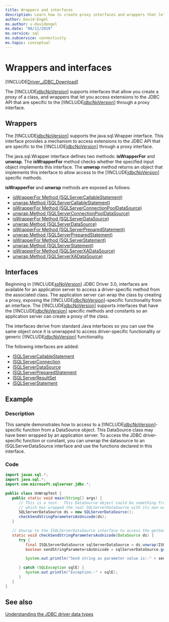```yaml
---
title: Wrappers and interfaces
description: Learn how to create proxy interfaces and wrappers that let you access extensions to the JDBC API.
author: David-Engel
ms.author: v-davidengel
ms.date: "08/12/2019"
ms.service: sql
ms.subservice: connectivity
ms.topic: conceptual
---
```


# Wrappers and interfaces

[!INCLUDE[Driver_JDBC_Download](../../includes/driver_jdbc_download.md)]

The [!INCLUDE[jdbcNoVersion](../../includes/jdbcnoversion_md.md)] supports interfaces that allow you create a proxy of a class, and wrappers that let you access extensions to the JDBC API that are specific to the [!INCLUDE[jdbcNoVersion](../../includes/jdbcnoversion_md.md)] through a proxy interface.

## Wrappers

The [!INCLUDE[jdbcNoVersion](../../includes/jdbcnoversion_md.md)] supports the java.sql.Wrapper interface. This interface provides a mechanism to access extensions to the JDBC API that are specific to the [!INCLUDE[jdbcNoVersion](../../includes/jdbcnoversion_md.md)] through a proxy interface.

The java.sql.Wrapper interface defines two methods: **isWrapperFor** and **unwrap**. The **isWrapperFor** method checks whether the specified input object implements this interface. The **unwrap** method returns an object that implements this interface to allow access to the [!INCLUDE[jdbcNoVersion](../../includes/jdbcnoversion_md.md)] specific methods.

**isWrapperFor** and **unwrap** methods are exposed as follows:

- [isWrapperFor Method &#40;SQLServerCallableStatement&#41;](reference/iswrapperfor-method-sqlservercallablestatement.md)
- [unwrap Method &#40;SQLServerCallableStatement&#41;](reference/unwrap-method-sqlservercallablestatement.md)
- [isWrapperFor Method &#40;SQLServerConnectionPoolDataSource&#41;](reference/iswrapperfor-method-sqlserverconnectionpooldatasource.md)
- [unwrap Method &#40;SQLServerConnectionPoolDataSource&#41;](reference/unwrap-method-sqlserverconnectionpooldatasource.md)
- [isWrapperFor Method &#40;SQLServerDataSource&#41;](reference/iswrapperfor-method-sqlserverdatasource.md)
- [unwrap Method &#40;SQLServerDataSource&#41;](reference/unwrap-method-sqlserverdatasource.md)
- [isWrapperFor Method &#40;SQLServerPreparedStatement&#41;](reference/iswrapperfor-method-sqlserverpreparedstatement.md)
- [unwrap Method &#40;SQLServerPreparedStatement&#41;](reference/unwrap-method-sqlserverpreparedstatement.md)
- [isWrapperFor Method &#40;SQLServerStatement&#41;](reference/iswrapperfor-method-sqlserverstatement.md)
- [unwrap Method &#40;SQLServerStatement&#41;](reference/unwrap-method-sqlserverstatement.md)
- [isWrapperFor Method &#40;SQLServerXADataSource&#41;](reference/iswrapperfor-method-sqlserverxadatasource.md)
- [unwrap Method &#40;SQLServerXADataSource&#41;](reference/unwrap-method-sqlserverxadatasource.md)

## Interfaces

Beginning in [!INCLUDE[ssNoVersion](../../includes/ssnoversion-md.md)] JDBC Driver 3.0, interfaces are available for an application server to access a driver-specific method from the associated class. The application server can wrap the class by creating a proxy, exposing the [!INCLUDE[jdbcNoVersion](../../includes/jdbcnoversion_md.md)]-specific functionality from an interface. The [!INCLUDE[jdbcNoVersion](../../includes/jdbcnoversion_md.md)] supports interfaces that have the [!INCLUDE[jdbcNoVersion](../../includes/jdbcnoversion_md.md)] specific methods and constants so an application server can create a proxy of the class.

The interfaces derive from standard Java interfaces so you can use the same object once it is unwrapped to access driver-specific functionality or generic [!INCLUDE[jdbcNoVersion](../../includes/jdbcnoversion_md.md)] functionality.

The following interfaces are added:

- [ISQLServerCallableStatement](reference/isqlservercallablestatement-interface.md)
- [ISQLServerConnection](reference/isqlserverconnection-interface.md)
- [ISQLServerDataSource](reference/isqlserverdatasource-interface.md)
- [ISQLServerPreparedStatement](reference/isqlserverpreparedstatement-interface.md)
- [ISQLServerResultSet](reference/isqlserverresultset-interface.md)
- [ISQLServerStatement](reference/isqlserverstatement-interface.md)

## Example

### Description

This sample demonstrates how to access to a [!INCLUDE[jdbcNoVersion](../../includes/jdbcnoversion_md.md)]-specific function from a DataSource object. This DataSource class may have been wrapped by an application server. To access the JDBC driver-specific function or constant, you can unwrap the datasource to an ISQLServerDataSource interface and use the functions declared in this interface.

### Code

```java
import javax.sql.*;
import java.sql.*;
import com.microsoft.sqlserver.jdbc.*;

public class UnWrapTest {
   public static void main(String[] args) {
      // This is a test.  This DataSource object could be something from an appserver
      // which has wrapped the real SQLServerDataSource with its own wrapper
      SQLServerDataSource ds = new SQLServerDataSource();
      checkSendStringParametersAsUnicode(ds);
   }

   // Unwrap to the ISQLServerDataSource interface to access the getSendStringParametersAsUnicode function
   static void checkSendStringParametersAsUnicode(DataSource ds) {
      try {
         final ISQLServerDataSource sqlServerDataSource = ds.unwrap(ISQLServerDataSource.class);
         boolean sendStringParametersAsUnicode = sqlServerDataSource.getSendStringParametersAsUnicode();

         System.out.println("Send string as parameter value is:-" + sendStringParametersAsUnicode);

      } catch (SQLException sqlE) {
         System.out.println("Exception:-" + sqlE);
      }
   }
}
```

## See also

[Understanding the JDBC driver data types](understanding-the-jdbc-driver-data-types.md)
